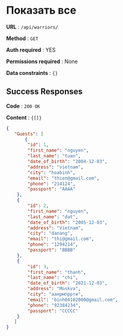 # Показать все

**URL** : `/api/warriors/`

**Method** : `GET`

**Auth required** : YES

**Permissions required** : None

**Data constraints** : `{}`

## Success Responses

**Code** : `200 OK`

**Content** : `{[]}`

```json
{
   "Guests": [
       {
        "id": 1,
        "first_name": "nguyen",
        "last_name": "tuan",
        "date_of_birth": "2004-12-03",
        "address": "vietnam",
        "city": "hoabinh",
        "email": "thien@gmail.com",
        "phone": "214124",
        "passport": "AAAA"
    },
    {
        "id": 2,
        "first_name": "nguyen",
        "last_name": "dat",
        "date_of_birth": "2005-12-03",
        "address": "Vietnam",
        "city": "danang",
        "email": "thi@gmail.com",
        "phone": "1294214",
        "passport": "BBBB"
    },
    {
        "id": 3,
        "first_name": "thanh",
        "last_name": "chi",
        "date_of_birth": "2021-12-03",
        "address": "Moskva",
        "city": "аанрмпррти",
        "email": "binh04102000@gmail.com",
        "phone": "92384234",
        "passport": "CCCCC"
    }
   ]
}
```
